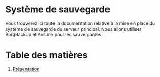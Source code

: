 # Système de sauvegarde

Vous trouverez ici toute la documentation relative à la mise en place du système de sauvegarde du serveur principal. Nous allons utiliser BorgBackup et Ansible pour les sauvergardes.

# Table des matières
1. [Présentation](presentation.md)
